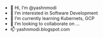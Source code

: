 - 👋 Hi, I’m @yashnmodi
- 👀 I’m interested in Software Development
- 🌱 I’m currently learning Kubernets, GCP
- 💞️ I’m looking to collaborate on ...
- 📫 yashnmodi.blogspot.com

<!---
yashnmodi/yashnmodi is a ✨ special ✨ repository because its `README.md` (this file) appears on your GitHub profile.
You can click the Preview link to take a look at your changes.
--->
